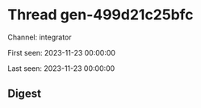 # Thread gen-499d21c25bfc
Channel: integrator

First seen: 2023-11-23 00:00:00

Last seen: 2023-11-23 00:00:00

## Digest


